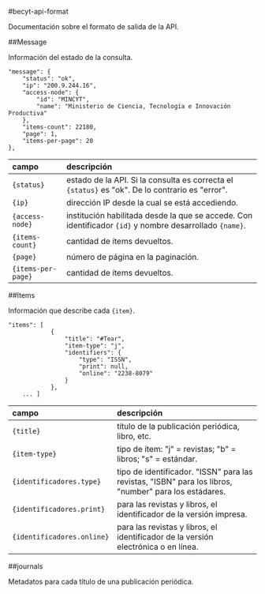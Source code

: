 #becyt-api-format

Documentación sobre el formato de salida de la API.

##Message

Información del estado de la consulta.

```
"message": {
	"status": "ok",
	"ip": "200.9.244.16",
	"access-node": {
		"id": "MINCYT",
		"name": "Ministerio de Ciencia, Tecnología e Innovación Productiva"
	},
	"items-count": 22180,
	"page": 1,
	"items-per-page": 20
},
```

| campo | descripción |
|:------|:------------|
| `{status}` | estado de la API. Si la consulta es correcta el `{status}` es "ok". De lo contrario es "error". |
| `{ip}` | dirección IP desde la cual se está accediendo. |
| `{access-node}` | institución habilitada desde la que se accede. Con identificador `{id}` y nombre desarrollado `{name}`.
| `{items-count}` | cantidad de ítems devueltos. |
| `{page}` | número de página en la paginación. |
| `{items-per-page}` | cantidad de ítems devueltos.  |

##Items

Información que describe cada `{item}`.

```
"items": [
			{
				"title": "#Tear",
				"item-type": "j",
				"identifiers": {
					"type": "ISSN",
					"print": null,
					"online": "2238-8079"
				}
			},
	... ]
```

| campo | descripción |
|:------|:------------|
| `{title}` | título de la publicación periódica, libro, etc. |
| `{item-type}` | tipo de ítem: "j" = revistas; "b" = libros; "s" = estándar. |
| `{identificadores.type}` | tipo de identificador. "ISSN" para las revistas, "ISBN" para los libros, "number" para los estádares. |
| `{identificadores.print}` | para las revistas y libros, el identificador de la versión impresa. |
| `{identificadores.online}` | para las revistas y libros, el identificador de la versión electrónica o en línea. |

##journals

Metadatos para cada título de una publicación periódica.

